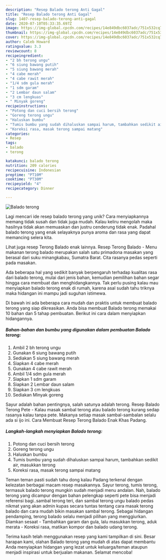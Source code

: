 ```yaml
---
description: "Resep Balado terong Anti Gagal"
title: "Resep Balado terong Anti Gagal"
slug: 1407-resep-balado-terong-anti-gagal
date: 2020-07-10T05:33:35.697Z
image: https://img-global.cpcdn.com/recipes/14e849dbc6037adc/751x532cq70/balado-terong-foto-resep-utama.jpg
thumbnail: https://img-global.cpcdn.com/recipes/14e849dbc6037adc/751x532cq70/balado-terong-foto-resep-utama.jpg
cover: https://img-global.cpcdn.com/recipes/14e849dbc6037adc/751x532cq70/balado-terong-foto-resep-utama.jpg
author: Caleb Howard
ratingvalue: 3.3
reviewcount: 8
recipeingredient:
- "2 bh terong ungu"
- "6 siung bawang putih"
- "5 siung bawang merah"
- "4 cabe merah"
- "4 cabe rawit merah"
- "1/4 sdm gula merah"
- "1 sdm garam"
- "2 Lembar daun salam"
- "3 cm lengkuas"
- " Minyak goreng"
recipeinstructions:
- "Potong dan cuci bersih terong"
- "Goreng terong ungu"
- "Haluskan bumbu"
- "Tumis bumbu yang sudah dihaluskan sampai harum, tambahkan sedikit air, masukkan terong"
- "Koreksi rasa, masak terong sampai matang"
categories:
- Resep
tags:
- balado
- terong

katakunci: balado terong 
nutrition: 209 calories
recipecuisine: Indonesian
preptime: "PT10M"
cooktime: "PT30M"
recipeyield: "4"
recipecategory: Dinner

---
```



![Balado terong](https://img-global.cpcdn.com/recipes/14e849dbc6037adc/751x532cq70/balado-terong-foto-resep-utama.jpg)

Lagi mencari ide resep balado terong yang unik? Cara menyiapkannya memang tidak susah dan tidak juga mudah. Kalau keliru mengolah maka hasilnya tidak akan memuaskan dan justru cenderung tidak enak. Padahal balado terong yang enak selayaknya punya aroma dan rasa yang dapat memancing selera kita.

Lihat juga resep Terong Balado enak lainnya. Resep Terong Balado - Menu makanan terong balado merupakan salah satu primadona masakan yang berasal dari suku minangkabau, Sumatra Barat. Cita rasanya pedas seperti pada masakan.

Ada beberapa hal yang sedikit banyak berpengaruh terhadap kualitas rasa dari balado terong, mulai dari jenis bahan, kemudian pemilihan bahan segar hingga cara membuat dan menghidangkannya. Tak perlu pusing kalau mau menyiapkan balado terong enak di rumah, karena asal sudah tahu triknya maka hidangan ini mampu jadi suguhan istimewa.


Di bawah ini ada beberapa cara mudah dan praktis untuk membuat balado terong yang siap dikreasikan. Anda bisa membuat Balado terong memakai 10 bahan dan 5 tahap pembuatan. Berikut ini cara dalam menyiapkan hidangannya.

<!--inarticleads1-->

##### Bahan-bahan dan bumbu yang digunakan dalam pembuatan Balado terong:

1. Ambil 2 bh terong ungu
1. Gunakan 6 siung bawang putih
1. Sediakan 5 siung bawang merah
1. Siapkan 4 cabe merah
1. Gunakan 4 cabe rawit merah
1. Ambil 1/4 sdm gula merah
1. Siapkan 1 sdm garam
1. Siapkan 2 Lembar daun salam
1. Siapkan 3 cm lengkuas
1. Sediakan  Minyak goreng


Sayur adalah bahan pentingnya, salah satunya adalah terong. Resep Balado Terong Pete - Kalau masak sambal terong atau balado terong kurang sedap rasanya kalau tanpa pete. Makanya setiap masak sambal-sambalan selalu ada si ijo ini. Cara Membuat Resep Terong Balado Enak Khas Padang. 

<!--inarticleads2-->

##### Langkah-langkah menyiapkan Balado terong:

1. Potong dan cuci bersih terong
1. Goreng terong ungu
1. Haluskan bumbu
1. Tumis bumbu yang sudah dihaluskan sampai harum, tambahkan sedikit air, masukkan terong
1. Koreksi rasa, masak terong sampai matang


Teman teman pasti sudah tahu dong kalau Padang terkenal dengan kelezatan berbagai macam resep masakannya. Sayur terong, tumis terong, termasuk balado terong mungkin sudah menjadi menu andalan. Nah, balado terong yang dicampur dengan bahan pelengkap seperti pete bisa menjadi referensi bagi..sambal terong teri, dan sambal terong ungu balado pedas nikmat yang akan admin kupas secara tuntas tentang cara masak terong balado dan cara mudah bikin masakan sambal terong. Sebagai hidangan pendamping, terong balado selalu menjadi pilihan yang menggiurkan. Diamkan sesaat - Tambahkan garam dan gula, lalu masukkan terong, aduk merata - Koreksi rasa, matikan kompor dan balado udang terong. 

Terima kasih telah menggunakan resep yang kami tampilkan di sini. Besar harapan kami, olahan Balado terong yang mudah di atas dapat membantu Anda menyiapkan hidangan yang lezat untuk keluarga/teman ataupun menjadi inspirasi untuk berjualan makanan. Selamat mencoba!
